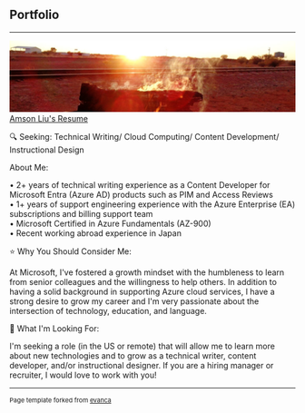 ## Portfolio

---

<img src="images/fire.jpg?raw=true"/>
<a href="https://drive.google.com/file/d/1DFT8VziIPKvF5yuoofWJ1cOsYntIIHyg/view?usp=sharing" target="_blank">Amson Liu's Resume</a>
<br>

🔍 Seeking: Technical Writing/ Cloud Computing/ Content Development/ Instructional Design 

About Me:

• 2+ years of technical writing experience as a Content Developer for Microsoft Entra (Azure AD) products such as PIM and Access Reviews<br>
• 1+ years of support engineering experience with the Azure Enterprise (EA) subscriptions and billing support team<br>
• Microsoft Certified in Azure Fundamentals (AZ-900)<br>
• Recent working abroad experience in Japan<br>

⭐ Why You Should Consider Me:

At Microsoft, I've fostered a growth mindset with the humbleness to learn from senior colleagues and the willingness to help others. In addition to having a solid background in supporting Azure cloud services, I have a strong desire to grow my career and I'm very passionate about the intersection of technology, education, and language.

🚀 What I'm Looking For:

I'm seeking a role (in the US or remote) that will allow me to learn more about new technologies and to grow as a technical writer, content developer, and/or instructional designer. If you are a hiring manager or recruiter, I would love to work with you!


---
<p style="font-size:11px">Page template forked from <a href="https://github.com/evanca/quick-portfolio" target="_blank">evanca</a></p>
<!-- Remove above link if you don't want to attibute -->
